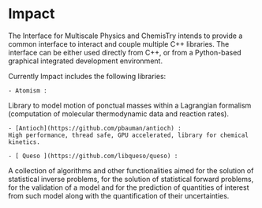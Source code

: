 Impact
======

The Interface for Multiscale Physics and ChemisTry intends to provide
a common interface to interact and couple multiple C++ libraries.
The interface can be either used directly from C++, or from 
a Python-based graphical integrated development environment.

Currently Impact includes the following libraries:

    - Atomism :
   Library to model motion of ponctual masses within a Lagrangian formalism (computation of
molecular thermodynamic data and reaction rates).

    - [Antioch](https://github.com/pbauman/antioch) : 
    High performance, thread safe, GPU accelerated, library for chemical kinetics.

    - [ Queso ](https://github.com/libqueso/queso) :
A collection of algorithms and other functionalities aimed for the solution of statistical inverse problems, for the solution of statistical forward problems, for the validation of a model and for the prediction of quantities of interest from such model along with the quantification of their uncertainties.




